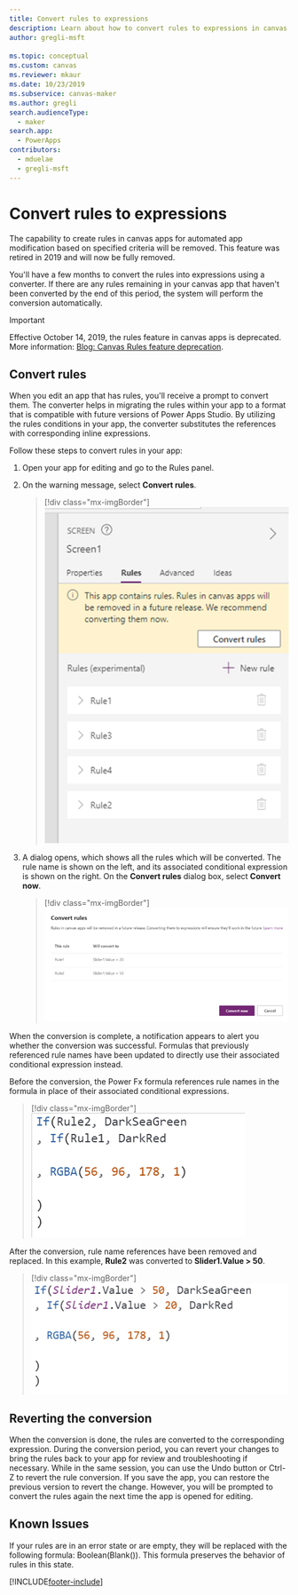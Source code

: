 ```yaml
---
title: Convert rules to expressions
description: Learn about how to convert rules to expressions in canvas apps.
author: gregli-msft

ms.topic: conceptual
ms.custom: canvas
ms.reviewer: mkaur
ms.date: 10/23/2019
ms.subservice: canvas-maker
ms.author: gregli
search.audienceType: 
  - maker
search.app: 
  - PowerApps
contributors:
  - mduelae
  - gregli-msft
---
```


# Convert rules to expressions

The capability to create rules in canvas apps for automated app modification based on specified criteria will be removed. This feature was retired in 2019 and will now be fully removed.

You'll have a few months to convert the rules into expressions using a converter. If there are any rules remaining in your canvas app that haven't been converted by the end of this period, the system will perform the conversion automatically.

> [!IMPORTANT]
> Effective October 14, 2019, the rules feature in canvas apps is deprecated. More information: [Blog: Canvas Rules feature deprecation](https://powerapps.microsoft.com/blog/canvas-rules-feature-deprecation/).

## Convert rules

When you edit an app that has rules, you'll receive a prompt to convert them. The converter helps in migrating the rules within your app to a format that is compatible with future versions of Power Apps Studio. By utilizing the rules conditions in your app, the converter substitutes the references with corresponding inline expressions.

Follow these steps to convert rules in your app:

1. Open your app for editing and go to the Rules panel.
2. On the warning message, select **Convert rules**.

   > [!div class="mx-imgBorder"] 
   > ![Convert rules.](./media/working-with-rules/convert-rules.png)

3. A dialog opens, which shows all the rules which will be converted. The rule name is shown on the left, and its associated conditional expression is shown on the right. On the **Convert rules** dialog box, select **Convert now**.

   > [!div class="mx-imgBorder"] 
   >![Convert now.](./media/working-with-rules/rules-1.png)

When the conversion is complete, a notification appears to alert you whether the conversion was successful. Formulas that previously referenced rule names have been updated to directly use their associated conditional expression instead.

Before the conversion, the Power Fx formula references rule names in the formula in place of their associated conditional expressions.

> [!div class="mx-imgBorder"] 
> ![Before the conversion.](./media/working-with-rules/rules-3.png)

After the conversion, rule name references have been removed and replaced. In this example, **Rule2** was converted to **Slider1.Value > 50**.

> [!div class="mx-imgBorder"] 
> ![After the conversion.](./media/working-with-rules/rules-2.png)


## Reverting the conversion

When the conversion is done, the rules are converted to the corresponding expression. During the conversion period, you can revert your changes to bring the rules back to your app for review and troubleshooting if necessary. While in the same session, you can use the Undo button or Ctrl-Z to revert the rule conversion. If you save the app, you can restore the previous version to revert the change. However, you will be prompted to convert the rules again the next time the app is opened for editing.

## Known Issues

If your rules are in an error state or are empty, they will be replaced with the following formula: Boolean(Blank()). This formula preserves the behavior of rules in this state.




[!INCLUDE[footer-include](../../includes/footer-banner.md)]
